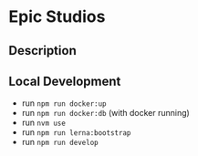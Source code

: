 # Epic Studios

## Description

## Local Development
- run `npm run docker:up`
- run `npm run docker:db` (with docker running)
- run `nvm use`
- run `npm run lerna:bootstrap`
- run `npm run develop`